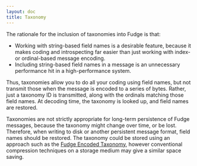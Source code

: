 ```yaml
---
layout: doc
title: Taxonomy
---
```


The rationale for the inclusion of taxonomies into Fudge is that:

* Working with string-based field names is a desirable feature, because it makes coding and introspecting
far easier than just working with index- or ordinal-based message encoding.
* Including string-based field names in a message is an unnecessary performance hit in a high-performance system.

Thus, taxonomies allow you to do all your coding using field names, but not transmit those when the message
is encoded to a series of bytes. Rather, just a taxonomy ID is transmitted, along with the ordinals matching
those field names. At decoding time, the taxonomy is looked up, and field names are restored.

Taxonomies are not strictly appropriate for long-term persistence of Fudge messages, because the taxonomy
might change over time, or be lost. Therefore, when writing to disk or another persistent message format,
field names should be restored. The taxonomy could be stored using an approach such as the
[Fudge Encoded Taxonomy](taxonomy-encoded.html), however conventional compression techniques
on a storage medium may give a similar space saving.
